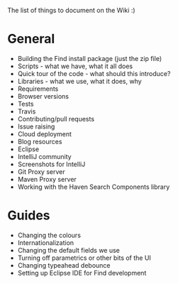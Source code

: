 The list of things to document on the Wiki :)

# General
- Building the Find install package (just the zip file)
- Scripts - what we have, what it all does
- Quick tour of the code - what should this introduce?
- Libraries - what we use, what it does, why
- Requirements
- Browser versions
- Tests
- Travis
- Contributing/pull requests
- Issue raising
- Cloud deployment
- Blog resources
- Eclipse
- IntelliJ community
- Screenshots for IntelliJ
- Git Proxy server
- Maven Proxy server
- Working with the Haven Search Components library

# Guides

- Changing the colours
- Internationalization
- Changing the default fields we use
- Turning off parametrics or other bits of the UI
- Changing typeahead debounce
- Setting up Eclipse IDE for Find development